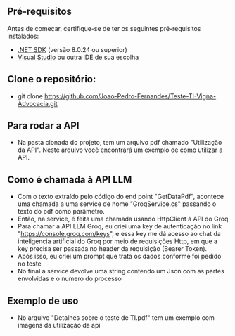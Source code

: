 ## Pré-requisitos
Antes de começar, certifique-se de ter os seguintes pré-requisitos instalados:

- [.NET SDK](https://dotnet.microsoft.com/download) (versão 8.0.24 ou superior)
- [Visual Studio](https://visualstudio.microsoft.com/) ou outra IDE de sua escolha

## Clone o repositório:
- git clone https://github.com/Joao-Pedro-Fernandes/Teste-TI-Vigna-Advocacia.git

## Para rodar a API
- Na pasta clonada do projeto, tem um arquivo pdf chamado "Utilização da API". Neste arquivo você encontrará um exemplo de como utilizar a API. 

## Como é chamada à API LLM
- Com o texto extraído pelo código do end point "GetDataPdf", acontece uma chamada a uma service de nome "GroqService.cs" 
passando o texto do pdf como parâmetro.
- Então, na service, é feita uma chamada usando HttpClient à API do Groq
- Para chamar a API LLM Groq, eu criei uma key de autenticação no link "https://console.groq.com/keys", e essa key me dá acesso ao chat da
inteligencia artificial do Groq por meio de requisições Http, em que a key precisa ser passada no header da requisição (Bearer Token).
- Após isso, eu criei um prompt que trata os dados conforme foi pedido no teste
- No final a service devolve uma string contendo um Json com as partes envolvidas e o numero do processo

## Exemplo de uso
- No arquivo "Detalhes sobre o teste de TI.pdf" tem um exemplo com imagens da utilização da api
